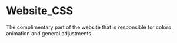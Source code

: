 # Website_CSS
The complimentary part of the website that is responsible for colors animation and general adjustments.
